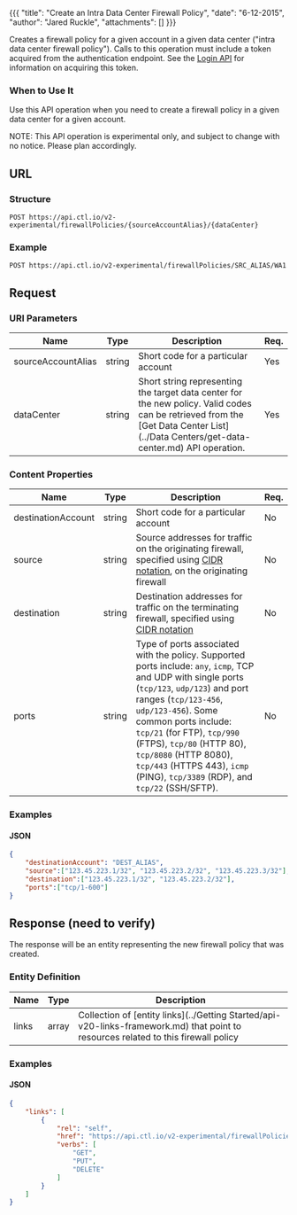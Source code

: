 {{{
  "title": "Create an Intra Data Center Firewall Policy",
  "date": "6-12-2015",
  "author": "Jared Ruckle",
  "attachments": []
}}}

Creates a firewall policy for a given account in a given data center ("intra data center firewall policy"). Calls to this operation must include a token acquired from the authentication endpoint. See the [Login API](../Authentication/login.md) for information on acquiring this token.

### When to Use It

Use this API operation when you need to create a firewall policy in a given data center for a given account.

  NOTE: This API operation is experimental only, and subject to change with no notice. Please plan accordingly.

## URL

### Structure

    POST https://api.ctl.io/v2-experimental/firewallPolicies/{sourceAccountAlias}/{dataCenter}

### Example

    POST https://api.ctl.io/v2-experimental/firewallPolicies/SRC_ALIAS/WA1

## Request

### URI Parameters

| Name | Type | Description | Req. |
| --- | --- | --- | --- |
| sourceAccountAlias | string | Short code for a particular account | Yes |
| dataCenter | string | Short string representing the target data center for the new policy. Valid codes can be retrieved from the [Get Data Center List](../Data Centers/get-data-center.md) API operation. | Yes |

### Content Properties

| Name | Type | Description | Req. |
| --- | --- | --- | --- |
| destinationAccount | string | Short code for a particular account | No |
| source | string | Source addresses for traffic on the originating firewall, specified using [CIDR notation](http://en.wikipedia.org/wiki/Classless_Inter-Domain_Routing), on the originating firewall | No |
| destination | string | Destination addresses for traffic on the terminating firewall, specified using [CIDR notation](http://en.wikipedia.org/wiki/Classless_Inter-Domain_Routing) | No |
| ports | string | Type of ports associated with the policy. Supported ports include: `any`, `icmp`, TCP and UDP with single ports (`tcp/123`, `udp/123`) and port ranges (`tcp/123-456`, `udp/123-456`). Some common ports include: `tcp/21` (for FTP), `tcp/990` (FTPS), `tcp/80` (HTTP 80), `tcp/8080` (HTTP 8080), `tcp/443` (HTTPS 443), `icmp` (PING), `tcp/3389` (RDP), and `tcp/22` (SSH/SFTP). | No |

### Examples

#### JSON
```json
{
    "destinationAccount": "DEST_ALIAS",
    "source":["123.45.223.1/32", "123.45.223.2/32", "123.45.223.3/32"],
    "destination":["123.45.223.1/32", "123.45.223.2/32"],
    "ports":["tcp/1-600"]
}
```

## Response (need to verify)

The response will be an entity representing the new firewall policy that was created.

### Entity Definition

| Name | Type | Description |
| --- | --- | --- |
| links | array | Collection of [entity links](../Getting Started/api-v20-links-framework.md) that point to resources related to this firewall policy |

### Examples

#### JSON
```json
{
    "links": [
        {
            "rel": "self",
            "href": "https://api.ctl.io/v2-experimental/firewallPolicies/DEST_ALIAS/WA1/71f912d00e1c11e5b9390800200c9a66",
            "verbs": [
                "GET",
                "PUT",
                "DELETE"
            ]
        }
    ]
}
```
